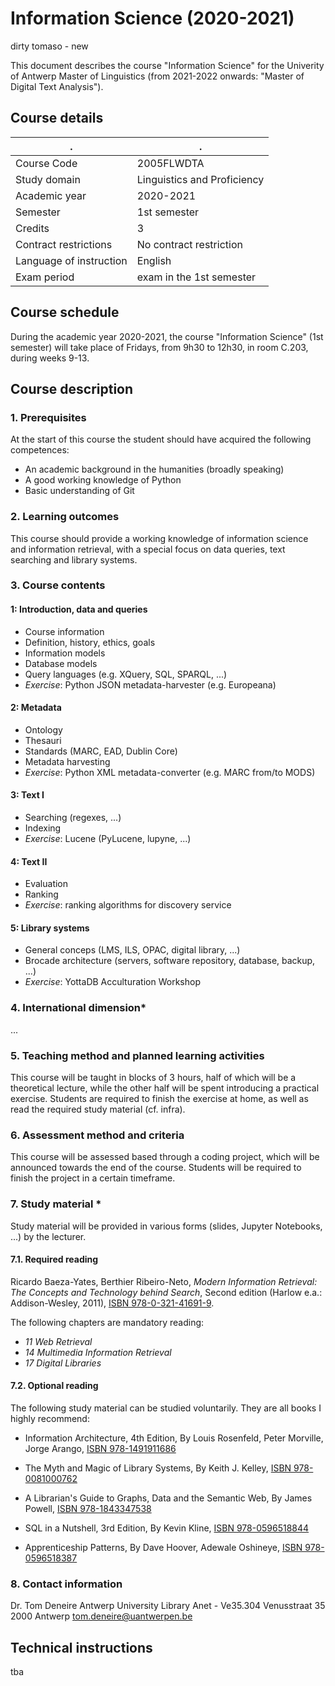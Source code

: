 # Information Science (2020-2021)

dirty tomaso - new

This document describes the course "Information Science" for the Univerity of Antwerp Master of Linguistics (from 2021-2022 onwards: "Master of Digital Text Analysis").

## Course details

. | .
--- | ---
Course Code | 2005FLWDTA
Study domain | Linguistics and Proficiency
Academic year | 2020-2021
Semester | 1st semester
Credits | 3
Contract restrictions | No contract restriction
Language of instruction | English
Exam period | exam in the 1st semester

## Course schedule

During the academic year 2020-2021, the course "Information Science" (1st semester) will take place of Fridays, from 9h30 to 12h30, in room C.203, during weeks 9-13.

## Course description

### 1. Prerequisites

At the start of this course the student should have acquired the following competences:

- An academic background in the humanities (broadly speaking)
- A good working knowledge of Python
- Basic understanding of Git

### 2. Learning outcomes

This course should provide a working knowledge of information science and information retrieval, with a special focus on data queries, text searching and library systems.

### 3. Course contents

#### 1: Introduction, data and queries
- Course information
- Definition, history, ethics, goals
- Information models
- Database models
- Query languages (e.g. XQuery, SQL, SPARQL, ...)
- *Exercise*: Python JSON metadata-harvester (e.g. Europeana)

#### 2: Metadata
- Ontology
- Thesauri
- Standards (MARC, EAD, Dublin Core)
- Metadata harvesting
- *Exercise*: Python XML metadata-converter (e.g. MARC from/to MODS)

#### 3: Text I
- Searching (regexes, ...)
- Indexing
- *Exercise*: Lucene (PyLucene, lupyne, ...)

#### 4: Text II
- Evaluation
- Ranking
- *Exercise*: ranking algorithms for discovery service

#### 5: Library systems
- General conceps (LMS, ILS, OPAC, digital library, ...)
- Brocade architecture (servers, software repository, database, backup, ...)
- *Exercise*: YottaDB Acculturation Workshop


### 4. International dimension*

...

### 5. Teaching method and planned learning activities

This course will be taught in blocks of 3 hours, half of which will be a theoretical lecture, while the other half will be spent introducing a practical exercise. Students are required to finish the exercise at home,  as well as read the required study material (cf. infra).


### 6. Assessment method and criteria

This course will be assessed based through a coding project, which will be announced towards the end of the course. Students will be required to finish the project in a certain timeframe.

### 7. Study material *

Study material will be provided in various forms (slides, Jupyter Notebooks, ...) by the lecturer.

#### 7.1. Required reading

Ricardo Baeza-Yates, Berthier Ribeiro-Neto, *Modern Information Retrieval: The Concepts and Technology behind Search*, Second edition (Harlow e.a.: Addison-Wesley, 2011), [ISBN 978-0-321-41691-9](https://isbnsearch.org/isbn/9780321416919).

The following chapters are mandatory reading:

- *11 Web Retrieval*
- *14 Multimedia Information Retrieval*
- *17 Digital Libraries*

#### 7.2. Optional reading

The following study material can be studied voluntarily. They are all books I highly recommend:


- Information Architecture, 4th Edition, By Louis Rosenfeld, Peter Morville, Jorge Arango, [ISBN 978-1491911686](https://isbnsearch.org/isbn/9781491911686)

- The Myth and Magic of Library Systems, By Keith J. Kelley, [ISBN 978-0081000762](https://isbnsearch.org/isbn/9780081000762)

- A Librarian's Guide to Graphs, Data and the Semantic Web, By James Powell, [ISBN 978-1843347538](https://isbnsearch.org/isbn/9781843347538)

- SQL in a Nutshell, 3rd Edition, By Kevin Kline, [ISBN 978-0596518844](https://isbnsearch.org/isbn/9780596518844)

- Apprenticeship Patterns, By Dave Hoover, Adewale Oshineye, [ISBN 978-0596518387](https://isbnsearch.org/isbn/9780596518387)


### 8. Contact information

Dr. Tom Deneire
Antwerp University Library
Anet - Ve35.304
Venusstraat 35
2000 Antwerp
tom.deneire@uantwerpen.be



## Technical instructions

tba
